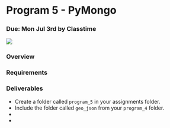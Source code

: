 Program 5 - PyMongo
=========

### Due: Mon Jul 3rd by Classtime

![](https://d3vv6lp55qjaqc.cloudfront.net/items/3f2W3H0N2h3H11402t3a/1024x512_cropped.png) 

### Overview




### Requirements


### Deliverables
- Create a folder called `program_5` in your assignments folder.
- Include the folder called `geo_json` from your `program_4` folder.
- 
- 

